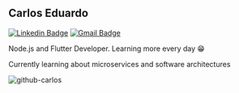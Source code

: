 ## Carlos Eduardo
[![Linkedin Badge](https://img.shields.io/badge/-LinkedIn-blue?style=flat-square&logo=Linkedin&logoColor=white&linkhttps://www.linkedin.com/in/caeduob/)](https://www.linkedin.com/in/caeduob/)
[![Gmail Badge](https://img.shields.io/badge/-Gmail-c14438?style=flat-square&logo=Gmail&logoColor=white&link=mailto:carloseduardo057@gmail.com)](mailto:carlosseduardo057@gmail.com)

Node.js and Flutter Developer. Learning more every day 😁

Currently learning about microservices and software architectures

<img src="https://github-readme-stats.vercel.app/api?username=github-carlos&show_icons=true" alt="github-carlos"/> 
